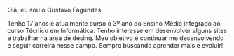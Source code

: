 Olá, eu sou o Gustavo Fagundes

Tenho 17 anos e atualmente curso o 3º ano do Ensino Médio integrado ao curso Técnico em Informática. Tenho interesse em desenvolver alguns sites e trabalhar na area de desing.
Meu objetivo é continuar me desenvolvendo e seguir carreira nesse campo.
Sempre buscando aprender mais e evoluir!
